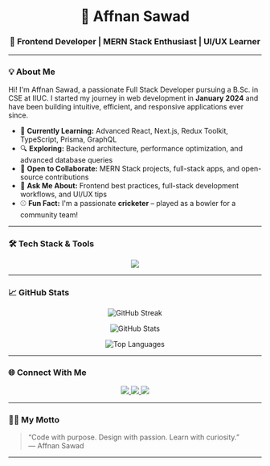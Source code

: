 ##   <h1 align="center">  👋 Affnan Sawad</h1>
###  <p align="center"><strong> 🚀 Frontend Developer | MERN Stack Enthusiast | UI/UX Learner</strong></p>

---

### 💡 About Me

Hi! I'm Affnan Sawad, a passionate Full Stack Developer pursuing a B.Sc. in CSE at IIUC. I started my journey in web development in **January 2024** and have been building intuitive, efficient, and responsive applications ever since.

- 🧠 **Currently Learning:** Advanced React, Next.js, Redux Toolkit, TypeScript, Prisma, GraphQL  
- 🔍 **Exploring:** Backend architecture, performance optimization, and advanced database queries  
- 🤝 **Open to Collaborate:** MERN Stack projects, full-stack apps, and open-source contributions  
- 💬 **Ask Me About:** Frontend best practices, full-stack development workflows, and UI/UX tips  
- ⚾ **Fun Fact:** I'm a passionate **cricketer** – played as a bowler for a community team!

---

### 🛠️ Tech Stack & Tools

<p align="center">
  <img src="https://skillicons.dev/icons?i=c,cpp,html,css,tailwind,bootstrap,js,ts,react,nextjs,redux,nodejs,express,mongodb,mysql,postgresql,firebase,figma,graphql,prisma,vite,vercel,netlify,git,github,vscode" />
</p>

---

### 📈 GitHub Stats

<p align="center">
  <img src="https://github-readme-streak-stats.herokuapp.com?user=AffnanSawad&theme=radical&hide_border=true&date_format=M%20j%5B%2C%20Y%5D" alt="GitHub Streak" />
</p>

<p align="center">
  <img src="https://github-readme-stats.vercel.app/api?username=AffnanSawad&show_icons=true&theme=radical&count_private=true&hide_border=true" alt="GitHub Stats" />
</p>

<p align="center">
  <img src="https://github-readme-stats.vercel.app/api/top-langs/?username=AffnanSawad&layout=compact&theme=radical&hide_border=true" alt="Top Languages" />
</p>

---

### 🌐 Connect With Me

<p align="center">
  <a href="https://www.facebook.com/Affnan.sawad" target="_blank">
    <img src="https://img.shields.io/badge/Facebook-%231877F2.svg?style=for-the-badge&logo=facebook&logoColor=white" />
  </a>
  <a href="https://www.instagram.com/iamaffnan_sawad" target="_blank">
    <img src="https://img.shields.io/badge/Instagram-%23E4405F.svg?style=for-the-badge&logo=instagram&logoColor=white" />
  </a>
  <a href="mailto:affnansawad2002@gmail.com">
    <img src="https://img.shields.io/badge/Email-D14836?style=for-the-badge&logo=gmail&logoColor=white" />
  </a>
</p>

---

### 🧑‍💻 My Motto

> “Code with purpose. Design with passion. Learn with curiosity.”  
> — Affnan Sawad

---

